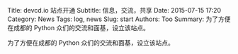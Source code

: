 Title: devcd.io 站点开通
Subtitle: 信息，交流，共享
Date: 2015-07-15 17:20
Category: News
Tags: log, news
Slug: start
Authors: Too
Summary: 为了方便在成都的 Python 众们的交流和面基，设立该站点。

为了方便在成都的 Python 众们的交流和面基，设立该站点。